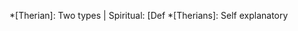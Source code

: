 [Definitions]: #
*[Therian]: Two types | Spiritual: [Def
*[Therians]: Self explanatory
<!--stackedit_data:
eyJoaXN0b3J5IjpbLTE0MjU1MzQ5MTFdfQ==
-->
